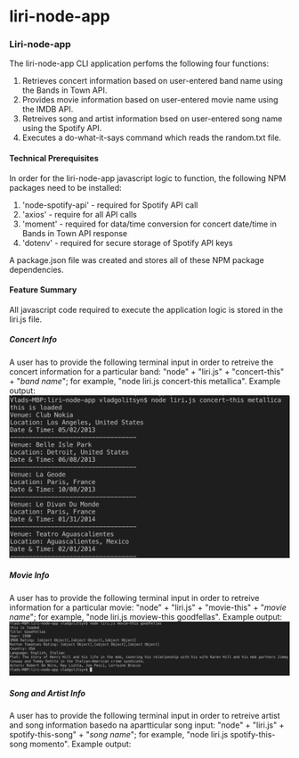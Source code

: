 # liri-node-app

### Liri-node-app

The liri-node-app CLI application perfoms the following four functions:
1. Retrieves concert information based on user-entered band name using the Bands in Town API.
2. Provides movie information based on user-entered movie name using the IMDB API.
3. Retreives song and artist information bsed on user-entered song name using the Spotify API.
4. Executes a do-what-it-says command which reads the random.txt file.

#### Technical Prerequisites

In order for the liri-node-app javascript logic to function, the following NPM packages need to be installed:
1. 'node-spotify-api' - required for Spotify API call
2. 'axios' - require for all API calls
3. 'moment' - required for data/time conversion for concert date/time in Bands in Town API response
4. 'dotenv' - required for secure storage of Spotify API keys

A package.json file was created and stores all of these NPM package dependencies.

#### Feature Summary

All javascript code required to execute the application logic is stored in the liri.js file.

##### Concert Info
A user has to provide the following terminal input in order to retreive the concert information for a particular band:
"node" + "liri.js" + "concert-this" + "*band name*"; for example, "node liri.js concert-this metallica".  Example output:
![Concert Sample](/images/concert_sample.jpg)

##### Movie Info
A user has to provide the following terminal input in order to retreive information for a particular movie:
"node" + "liri.js" + "movie-this" + "*movie name*"; for example, "node liri.js moview-this goodfellas".  Example output:
![Movie Sample](/images/movie_sample.jpg)

##### Song and Artist Info
A user has to provide the following terminal input in order to retreive artist and song information basedo na apartticular song input:
"node" + "liri.js" + spotify-this-song" + "*song name*"; for example, "node liri.js spotify-this-song momento".  Example output:

